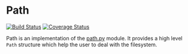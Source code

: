 Path
====

[![Build Status](https://travis-ci.org/IxDay/path.go.svg?branch=master)](https://travis-ci.org/IxDay/path.go)
[![Coverage Status](https://coveralls.io/repos/github/IxDay/path.go/badge.svg?branch=master)](https://coveralls.io/github/IxDay/path.go?branch=master)

Path is an implementation of the [path.py](https://github.com/jaraco/path.py)
module. It provides a high level `Path` structure which help the user to deal
with the filesystem.
